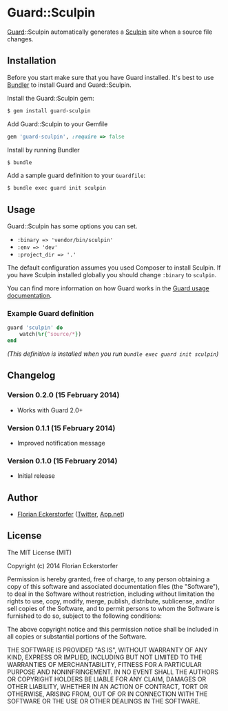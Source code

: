 Guard::Sculpin
==============

[Guard](https://github.com/guard/guard)::Sculpin automatically generates a [Sculpin](https://sculpin.io) site when a source file changes.


Installation
------------

Before you start make sure that you have Guard installed. It's best to use [Bundler](http://bundler.io) to install Guard and Guard::Sculpin.

Install the Guard::Sculpin gem:

```bash
$ gem install guard-sculpin
```

Add Guard::Sculpin to your Gemfile

```ruby
gem 'guard-sculpin', :require => false
```

Install by running Bundler

```bash
$ bundle
```

Add a sample guard definition to your `Guardfile`:

```bash
$ bundle exec guard init sculpin
```


Usage
-----

Guard::Sculpin has some options you can set.

- `:binary => 'vendor/bin/sculpin'`
- `:env => 'dev'`
- `:project_dir => '.'`

The default configuration assumes you used Composer to install Sculpin. If you have Sculpin installed globally you should change `:binary` to `sculpin`.

You can find more information on how Guard works in the [Guard usage documentation](http://github.com/guard/guard#readme).

### Example Guard definition

```ruby
guard 'sculpin' do
    watch(%r{^source/*})
end
```

*(This definition is installed when you run `bundle exec guard init sculpin`)*


Changelog
---------

### Version 0.2.0 (15 February 2014)

- Works with Guard 2.0+

### Version 0.1.1 (15 February 2014)

- Improved notification message

### Version 0.1.0 (15 February 2014)

- Initial release


Author
------

- [Florian Eckerstorfer](http://florian.ec) ([Twitter](http://twitter.com/Florian_), [App.net](http://app.net/florian))


License
-------

The MIT License (MIT)

Copyright (c) 2014 Florian Eckerstorfer

Permission is hereby granted, free of charge, to any person obtaining a copy
of this software and associated documentation files (the "Software"), to deal
in the Software without restriction, including without limitation the rights
to use, copy, modify, merge, publish, distribute, sublicense, and/or sell
copies of the Software, and to permit persons to whom the Software is
furnished to do so, subject to the following conditions:

The above copyright notice and this permission notice shall be included in
all copies or substantial portions of the Software.

THE SOFTWARE IS PROVIDED "AS IS", WITHOUT WARRANTY OF ANY KIND, EXPRESS OR
IMPLIED, INCLUDING BUT NOT LIMITED TO THE WARRANTIES OF MERCHANTABILITY,
FITNESS FOR A PARTICULAR PURPOSE AND NONINFRINGEMENT. IN NO EVENT SHALL THE
AUTHORS OR COPYRIGHT HOLDERS BE LIABLE FOR ANY CLAIM, DAMAGES OR OTHER
LIABILITY, WHETHER IN AN ACTION OF CONTRACT, TORT OR OTHERWISE, ARISING FROM,
OUT OF OR IN CONNECTION WITH THE SOFTWARE OR THE USE OR OTHER DEALINGS IN
THE SOFTWARE.
